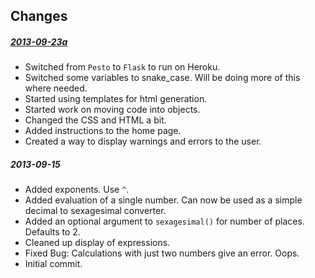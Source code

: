 ## Changes

##### [2013-09-23a](https://github.com/senecando/ptolemy/commit/2445bf77cf2e8ea23f7e60acb9e7e1eee3af2870)

* Switched from `Pesto` to `Flask` to run on Heroku.
* Switched some variables to snake_case. Will be doing more of this where needed.
* Started using templates for html generation.
* Started work on moving code into objects.
* Changed the CSS and HTML a bit.
* Added instructions to the home page.
* Created a way to display warnings and errors to the user.


##### 2013-09-15

* Added exponents. Use `^`.
* Added evaluation of a single number. Can now be used as a simple decimal to sexagesimal converter.
* Added an optional argument to `sexagesimal()` for number of places. Defaults to 2.
* Cleaned up display of expressions.
* Fixed Bug: Calculations with just two numbers give an error. Oops.
* Initial commit.